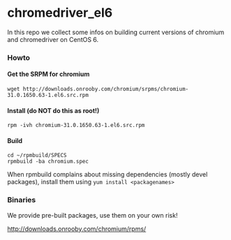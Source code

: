 chromedriver_el6
================

In this repo we collect some infos on building current versions of chromium and chromedriver on CentOS 6.

### Howto

#### Get the SRPM for chromium 
```wget http://downloads.onrooby.com/chromium/srpms/chromium-31.0.1650.63-1.el6.src.rpm```

#### Install (**do NOT do this as root!**)
```rpm -ivh chromium-31.0.1650.63-1.el6.src.rpm```

#### Build
```
cd ~/rpmbuild/SPECS
rpmbuild -ba chromium.spec
```

When rpmbuild complains about missing dependencies (mostly devel packages), install them using
```yum install <packagenames>```

### Binaries

We provide pre-built packages, use them on your own risk!

http://downloads.onrooby.com/chromium/rpms/
